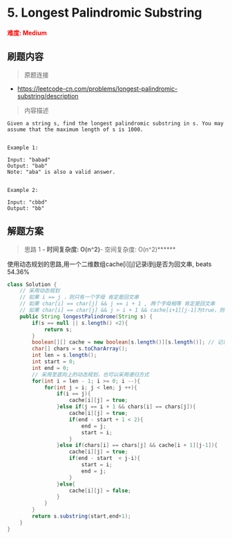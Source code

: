 #  5. Longest Palindromic Substring

**<font color=red>难度: Medium</font>**

## 刷题内容

> 原题连接

* https://leetcode-cn.com/problems/longest-palindromic-substring/description

> 内容描述

```
Given a string s, find the longest palindromic substring in s. You may assume that the maximum length of s is 1000.


Example 1:

Input: "babad"
Output: "bab"
Note: "aba" is also a valid answer.


Example 2:

Input: "cbbd"
Output: "bb"

```

## 解题方案

> 思路 1
******- 时间复杂度: O(n^2)******- 空间复杂度: O(n^2)******

使用动态规划的思路,用一个二维数组cache[i][j]记录i到j是否为回文串, beats 54.36%

```java
class Solution {
    // 采用动态规划
    // 如果 i == j ，则只有一个字母 肯定是回文串
    // 如果 char[i] == char[j] && j == i + 1 , 两个字母相等 肯定是回文串
    // 如果 char[i] == char[j] && j > i + 1 && cache[i+1][j-1]为true，则肯定是回文串
    public String longestPalindrome(String s) {
        if(s == null || s.length() <2){
            return s;
        }
        boolean[][] cache = new boolean[s.length()][s.length()]; // 记录 i ~ j 是否是回文串
        char[] chars = s.toCharArray();
        int len = s.length();
        int start = 0;
        int end = 0;
        // 采用至底向上的动态规划，也可以采用递归方式
        for(int i = len - 1; i >= 0; i --){
            for(int j = i; j < len; j ++){
                if(i == j){
                    cache[i][j] = true;    
                }else if(j == i + 1 && chars[i] == chars[j]){
                    cache[i][j] = true;
                    if(end - start + 1 < 2){
                        end = j;
                        start = i;
                    }
                }else if(chars[i] == chars[j] && cache[i + 1][j-1]){
                    cache[i][j] = true;
                    if(end - start  < j-i){
                        start = i;
                        end = j;
                    }
                }else{
                    cache[i][j] = false;
                }
            }
        }
        return s.substring(start,end+1);
    }
}
```
